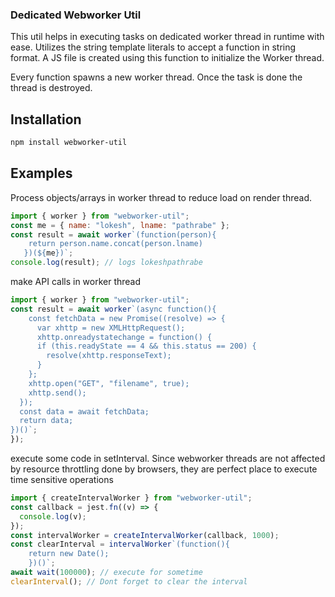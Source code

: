 ### Dedicated Webworker Util

This util helps in executing tasks on dedicated worker thread in runtime with ease. Utilizes the string template literals to accept a function in string format. A JS file is created using this function to initialize the Worker thread.

Every function spawns a new worker thread. Once the task is done the thread is destroyed.

## Installation

```sh
npm install webworker-util
```

## Examples

Process objects/arrays in worker thread to reduce load on render thread.

```js
import { worker } from "webworker-util";
const me = { name: "lokesh", lname: "pathrabe" };
const result = await worker`(function(person){
    return person.name.concat(person.lname)
   })(${me})`;
console.log(result); // logs lokeshpathrabe
```

make API calls in worker thread

```js
import { worker } from "webworker-util";
const result = await worker`(async function(){
    const fetchData = new Promise((resolve) => {
      var xhttp = new XMLHttpRequest();
      xhttp.onreadystatechange = function() {
      if (this.readyState == 4 && this.status == 200) {
        resolve(xhttp.responseText);
      }
    };
    xhttp.open("GET", "filename", true);
    xhttp.send();
  });
  const data = await fetchData;
  return data;
})()`;
});
```

execute some code in setInterval. Since webworker threads are not affected by resource throttling done by browsers, they are perfect place to execute time sensitive operations

```js
import { createIntervalWorker } from "webworker-util";
const callback = jest.fn((v) => {
  console.log(v);
});
const intervalWorker = createIntervalWorker(callback, 1000);
const clearInterval = intervalWorker`(function(){
    return new Date();
    })()`;
await wait(100000); // execute for sometime
clearInterval(); // Dont forget to clear the interval
```
